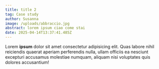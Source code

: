 ```yaml
---
title: title 2
tag: Case study
author: Susanna
image: /uploads/abbraccio.jpg
abstract: lorem ipsum ciao come stai
date: 2025-04-14T13:37:41.485Z
---
```

Lorem **ipsum** dolor sit amet consectetur adipisicing elit. Quas labore nihil reiciendis quaerat aperiam perferendis nulla, ullam officiis ea nesciunt excepturi accusamus molestiae numquam, aliquam nisi voluptates quis dolores accusantium!